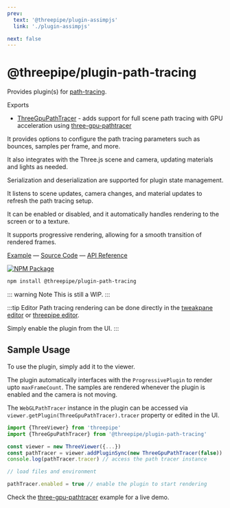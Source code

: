 ```yaml
---
prev:
  text: '@threepipe/plugin-assimpjs'
  link: './plugin-assimpjs'

next: false
---
```


# @threepipe/plugin-path-tracing

Provides plugin(s) for [path-tracing](https://en.wikipedia.org/wiki/Path_tracing).

Exports 
- [ThreeGpuPathTracer](https://threepipe.org/plugins/path-tracing/docs/classes/ThreeGpuPathTracer.html) - adds support for full scene path tracing with GPU acceleration using [three-gpu-pathtracer](https://github.com/gkjohnson/three-gpu-pathtracer)

It provides options to configure the path tracing parameters such as bounces, samples per frame, and more.

It also integrates with the Three.js scene and camera, updating materials and lights as needed.

Serialization and deserialization are supported for plugin state management.

It listens to scene updates, camera changes, and material updates to refresh the path tracing setup.

It can be enabled or disabled, and it automatically handles rendering to the screen or to a texture.

It supports progressive rendering, allowing for a smooth transition of rendered frames.

[Example](https://threepipe.org/examples/#three-gpu-pathtracer/) &mdash;
[Source Code](https://github.com/repalash/threepipe/blob/master/plugins/path-tracing/src/index.ts) &mdash;
[API Reference](https://threepipe.org/plugins/path-tracing/docs)

[![NPM Package](https://img.shields.io/npm/v/@threepipe/plugin-path-tracing.svg)](https://www.npmjs.com/package/@threepipe/plugin-path-tracing)

```bash
npm install @threepipe/plugin-path-tracing
```

::: warning Note
This is still a WIP.
:::

:::tip Editor
Path tracing rendering can be done directly in the [tweakpane editor](https://threepipe.org/examples/tweakpane-editor/) or [threepipe editor](https://editor.threepipe.org/). 

Simply enable the plugin from the UI.
:::

## Sample Usage 

To use the plugin, simply add it to the viewer.

The plugin automatically interfaces with the `ProgressivePlugin` to render upto `maxFrameCount`.
The samples are rendered whenever the plugin is enabled and the camera is not moving.

The `WebGLPathTracer` instance in the plugin can be accessed via `viewer.getPlugin(ThreeGpuPathTracer).tracer` property or edited in the UI.

```typescript
import {ThreeViewer} from 'threepipe'
import {ThreeGpuPathTracer} from '@threepipe/plugin-path-tracing'

const viewer = new ThreeViewer({...})
const pathTracer = viewer.addPluginSync(new ThreeGpuPathTracer(false)) // add the plugin disabled
console.log(pathTracer.tracer) // access the path tracer instance

// load files and environment

pathTracer.enabled = true // enable the plugin to start rendering
```

Check the [three-gpu-pathtracer](https://threepipe.org/examples/#three-gpu-pathtracer/) example for a live demo.
